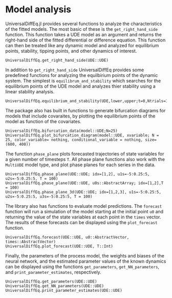 # Model analysis

UniversalDiffEq.jl provides several functions to analyze the characteristics of the fitted models. The most basic of these is the `get_right_hand_side` function. This function takes a UDE model as an argument and returns the right-hand side of the fitted differential or difference equation. This function can then be treated like any dynamic model and analyzed for equilibrium points, stability, tipping points, and other dynamics of interest.

```@docs; canonical=false
UniversalDiffEq.get_right_hand_side(UDE::UDE)
```

In addition to `get_right_hand_side` UniversalDiffEq provides some predefined functions for analyzing the equilbirium points of the dynamic system. The simplest is `equilibrum_and_stability` which searches for the equilibrium points of the UDE model and analyzes thier stability using a linear stability analysis. 

```@docs; canonical=false
UniversalDiffEq.equilibrium_and_stability(UDE,lower,upper;t=0,Ntrials=100,tol=10^-3)
```

The package also has built in functions to generate bifurcation diagrams for models that include covaraites, by plotting the equilibrium points of the model as function of the covariates. 

```@docs; canonical=false
UniversalDiffEq.bifurcation_data(model::UDE;N=25)
UniversalDiffEq.plot_bifurcation_diagram(model::UDE, xvariable; N = 25, color_variable= nothing, conditional_variable = nothing, size= (600, 400))
```

The function `phase_plane` plots forecasted trajectories of state variables for a given number of timesteps `T`. All phase plane functions also work with the `MultiUDE` model type, and plot phase planes for each series in the data.

```@docs; canonical=false
UniversalDiffEq.phase_plane(UDE::UDE; idx=[1,2], u1s=-5:0.25:5, u2s=-5:0.25:5, T = 100)
UniversalDiffEq.phase_plane(UDE::UDE, u0s::AbstractArray; idx=[1,2],T = 100)
UniversalDiffEq.phase_plane_3d(UDE::UDE; idx=[1,2,3], u1s=-5:0.25:5, u2s=-5:0.25:5, u3s=-5:0.25:5, T = 100)
```

The library also has functions to evaluate model predictions. The `forecast` function will run a simulation of the model starting at the initial point `u0` and returning the value of the state variables at each point in the `times` vector. The results of these forecasts can be displayed using the `plot_forecast` function.

```@docs; canonical=false
UniversalDiffEq.forecast(UDE::UDE, u0::AbstractVector, times::AbstractVector)
UniversalDiffEq.plot_forecast(UDE::UDE, T::Int)
```

Finally, the parameters of the process model, the weights and biases of the neural network, and the estimated parameter values of the known dynamics can be displayed using the functions `get_parameters`, `get_NN_parameters`, and `print_parameter_estimates`, respectively.

```@docs; canonical=false
UniversalDiffEq.get_parameters(UDE::UDE)
UniversalDiffEq.get_NN_parameters(UDE::UDE)
UniversalDiffEq.print_parameter_estimates(UDE::UDE)
```
